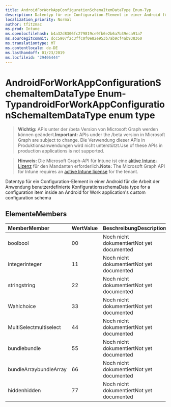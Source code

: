 ```yaml
---
title: AndroidForWorkAppConfigurationSchemaItemDataType Enum-Typ
description: Datentyp für ein Configuration-Element in einer Android für die Arbeit der Anwendung benutzerdefinierte Konfigurationsschema
localization_priority: Normal
author: tfitzmac
ms.prod: Intune
ms.openlocfilehash: b4a32d8306fc279819ce9fb6e2b6a7b39eca91a7
ms.sourcegitcommit: dcc5907f2c3ffc0f0e82e953b7ab9cf4ab938360
ms.translationtype: MT
ms.contentlocale: de-DE
ms.lasthandoff: 01/23/2019
ms.locfileid: "29406444"
---
```

# <a name="androidforworkappconfigurationschemaitemdatatype-enum-type"></a><span data-ttu-id="24475-103">AndroidForWorkAppConfigurationSchemaItemDataType Enum-Typ</span><span class="sxs-lookup"><span data-stu-id="24475-103">androidForWorkAppConfigurationSchemaItemDataType enum type</span></span>

> <span data-ttu-id="24475-104">**Wichtig:** APIs unter der /beta Version von Microsoft Graph werden können geändert.</span><span class="sxs-lookup"><span data-stu-id="24475-104">**Important:** APIs under the /beta version in Microsoft Graph are subject to change.</span></span> <span data-ttu-id="24475-105">Die Verwendung dieser APIs in Produktionsanwendungen wird nicht unterstützt.</span><span class="sxs-lookup"><span data-stu-id="24475-105">Use of these APIs in production applications is not supported.</span></span>

> <span data-ttu-id="24475-106">**Hinweis:** Die Microsoft Graph-API für Intune ist eine [aktive Intune-Lizenz](https://go.microsoft.com/fwlink/?linkid=839381) für den Mandanten erforderlich.</span><span class="sxs-lookup"><span data-stu-id="24475-106">**Note:** The Microsoft Graph API for Intune requires an [active Intune license](https://go.microsoft.com/fwlink/?linkid=839381) for the tenant.</span></span>

<span data-ttu-id="24475-107">Datentyp für ein Configuration-Element in einer Android für die Arbeit der Anwendung benutzerdefinierte Konfigurationsschema</span><span class="sxs-lookup"><span data-stu-id="24475-107">Data type for a configuration item inside an Android for Work application's custom configuration schema</span></span>

## <a name="members"></a><span data-ttu-id="24475-108">Elemente</span><span class="sxs-lookup"><span data-stu-id="24475-108">Members</span></span>
|<span data-ttu-id="24475-109">Member</span><span class="sxs-lookup"><span data-stu-id="24475-109">Member</span></span>|<span data-ttu-id="24475-110">Wert</span><span class="sxs-lookup"><span data-stu-id="24475-110">Value</span></span>|<span data-ttu-id="24475-111">Beschreibung</span><span class="sxs-lookup"><span data-stu-id="24475-111">Description</span></span>|
|:---|:---|:---|
|<span data-ttu-id="24475-112">bool</span><span class="sxs-lookup"><span data-stu-id="24475-112">bool</span></span>|<span data-ttu-id="24475-113">0</span><span class="sxs-lookup"><span data-stu-id="24475-113">0</span></span>|<span data-ttu-id="24475-114">Noch nicht dokumentiert</span><span class="sxs-lookup"><span data-stu-id="24475-114">Not yet documented</span></span>|
|<span data-ttu-id="24475-115">integer</span><span class="sxs-lookup"><span data-stu-id="24475-115">integer</span></span>|<span data-ttu-id="24475-116">1</span><span class="sxs-lookup"><span data-stu-id="24475-116">1</span></span>|<span data-ttu-id="24475-117">Noch nicht dokumentiert</span><span class="sxs-lookup"><span data-stu-id="24475-117">Not yet documented</span></span>|
|<span data-ttu-id="24475-118">string</span><span class="sxs-lookup"><span data-stu-id="24475-118">string</span></span>|<span data-ttu-id="24475-119">2</span><span class="sxs-lookup"><span data-stu-id="24475-119">2</span></span>|<span data-ttu-id="24475-120">Noch nicht dokumentiert</span><span class="sxs-lookup"><span data-stu-id="24475-120">Not yet documented</span></span>|
|<span data-ttu-id="24475-121">Wahl</span><span class="sxs-lookup"><span data-stu-id="24475-121">choice</span></span>|<span data-ttu-id="24475-122">3</span><span class="sxs-lookup"><span data-stu-id="24475-122">3</span></span>|<span data-ttu-id="24475-123">Noch nicht dokumentiert</span><span class="sxs-lookup"><span data-stu-id="24475-123">Not yet documented</span></span>|
|<span data-ttu-id="24475-124">MultiSelect</span><span class="sxs-lookup"><span data-stu-id="24475-124">multiselect</span></span>|<span data-ttu-id="24475-125">4</span><span class="sxs-lookup"><span data-stu-id="24475-125">4</span></span>|<span data-ttu-id="24475-126">Noch nicht dokumentiert</span><span class="sxs-lookup"><span data-stu-id="24475-126">Not yet documented</span></span>|
|<span data-ttu-id="24475-127">bundle</span><span class="sxs-lookup"><span data-stu-id="24475-127">bundle</span></span>|<span data-ttu-id="24475-128">5</span><span class="sxs-lookup"><span data-stu-id="24475-128">5</span></span>|<span data-ttu-id="24475-129">Noch nicht dokumentiert</span><span class="sxs-lookup"><span data-stu-id="24475-129">Not yet documented</span></span>|
|<span data-ttu-id="24475-130">bundleArray</span><span class="sxs-lookup"><span data-stu-id="24475-130">bundleArray</span></span>|<span data-ttu-id="24475-131">6</span><span class="sxs-lookup"><span data-stu-id="24475-131">6</span></span>|<span data-ttu-id="24475-132">Noch nicht dokumentiert</span><span class="sxs-lookup"><span data-stu-id="24475-132">Not yet documented</span></span>|
|<span data-ttu-id="24475-133">hidden</span><span class="sxs-lookup"><span data-stu-id="24475-133">hidden</span></span>|<span data-ttu-id="24475-134">7</span><span class="sxs-lookup"><span data-stu-id="24475-134">7</span></span>|<span data-ttu-id="24475-135">Noch nicht dokumentiert</span><span class="sxs-lookup"><span data-stu-id="24475-135">Not yet documented</span></span>|




